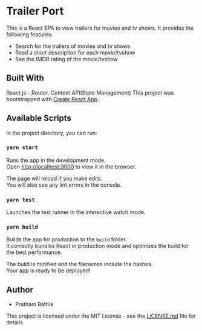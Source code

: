 # Trailer Port
This is a React SPA to view trailers for movies and tv shows. It provides the following features:
* Search for the trailers of movies and tv shows
* Read a short description for each movie/tvshow
* See the IMDB rating of the movie/tvshow


## Built With
React js - Router, Context API(State Management)
This project was bootstrapped with [Create React App](https://github.com/facebook/create-react-app).

## Available Scripts
In the project directory, you can run:

### `yarn start`

Runs the app in the development mode.<br />
Open [http://localhost:3000](http://localhost:3000) to view it in the browser.

The page will reload if you make edits.<br />
You will also see any lint errors in the console.

### `yarn test`

Launches the test runner in the interactive watch mode.<br />

### `yarn build`

Builds the app for production to the `build` folder.<br />
It correctly bundles React in production mode and optimizes the build for the best performance.

The build is minified and the filenames include the hashes.<br />
Your app is ready to be deployed!


## Author
* Pratham Bathla

This project is licensed under the MIT License - see the [LICENSE.md](LICENSE.md) file for details
